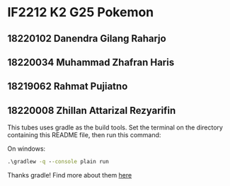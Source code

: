 # IF2212 K2 G25 Pokemon

18220102 Danendra Gilang Raharjo
---
18220034 Muhammad Zhafran Haris
---
18219062 Rahmat Pujiatno
---
18220008 Zhillan Attarizal Rezyarifin
---

This tubes uses gradle as the build tools.
Set the terminal on the directory containing this README file, then run this command:

On windows:
```cmd
.\gradlew -q --console plain run
```

Thanks gradle! Find more about them [here](https://guides.gradle.org/creating-new-gradle-builds/)
